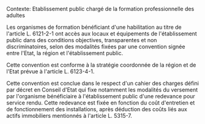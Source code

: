 Contexte: Etablissement public chargé de la formation professionnelle des adultes

Les organismes de formation bénéficiant d'une habilitation au titre de l'article L. 6121-2-1 ont accès aux locaux et équipements de l'établissement public dans des conditions objectives, transparentes et non discriminatoires, selon des modalités fixées par une convention signée entre l'Etat, la région et l'établissement public.

Cette convention est conforme à la stratégie coordonnée de la région et de l'Etat prévue à l'article L. 6123-4-1.

Cette convention est conclue dans le respect d'un cahier des charges défini par décret en Conseil d'Etat qui fixe notamment les modalités du versement par l'organisme bénéficiaire à l'établissement public d'une redevance pour service rendu. Cette redevance est fixée en fonction du coût d'entretien et de fonctionnement des installations, après déduction des coûts liés aux actifs immobiliers mentionnés à l'article L. 5315-7.